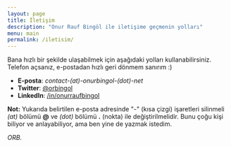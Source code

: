```yaml
---
layout: page
title: İletişim
description: "Onur Rauf Bingöl ile iletişime geçmenin yolları"
menu: main
permalink: /iletisim/
---
```


Bana hızlı bir şekilde ulaşabilmek için aşağıdaki yolları kullanabilirsiniz. Telefon açsanız, e-postadan hızlı geri dönmem sanırım :)

* **E-posta**: *contact-(at)-onurbingol-(dot)-net*
* **Twitter**: [@orbingol](https://twitter.com/orbingol)
* **LinkedIn**: [/in/onurraufbingol](https://tr.linkedin.com/in/onurraufbingol)

**Not:** Yukarıda belirtilen e-posta adresinde "-" (kısa çizgi) işaretleri silinmeli *(at)* bölümü **@** ve *(dot)* bölümü **.** (nokta) ile değiştirilmelidir. Bunu çoğu kişi biliyor ve anlayabiliyor, ama ben yine de yazmak istedim.

_ORB._
